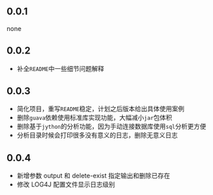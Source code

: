 ## 0.0.1

none

## 0.0.2

- 补全`README`中一些细节问题解释

## 0.0.3

- 简化项目，重写`README`稳定，计划之后版本给出具体使用案例
- 删除`guava`依赖使用标准库实现功能，大幅减小`jar`包体积
- 删除基于`jython`的分析功能，因为手动连接数据库使用`sql`分析更方便
- 分析目录时候会打印很多没有意义的日志，删除无意义日志

## 0.0.4

- 新增参数 output 和 delete-exist 指定输出和删除已存在
- 修改 LOG4J 配置文件显示日志级别